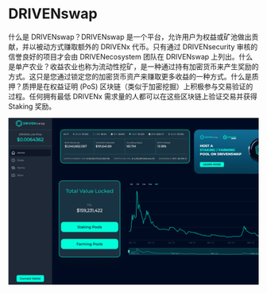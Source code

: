 # DRIVENswap

什么是 DRIVENswap？DRIVENswap 是一个平台，允许用户为权益或矿池做出贡献，并以被动方式赚取额外的 DRIVENx 代币。只有通过 DRIVENsecurity 审核的信誉良好的项目才会由 DRIVENecosystem 团队在 DRIVENswap 上列出。什么是单产农业？收益农业也称为流动性挖矿，是一种通过持有加密货币来产生奖励的方式。这只是您通过锁定您的加密货币资产来赚取更多收益的一种方式。什么是质押？质押是在权益证明 (PoS) 区块链（类似于加密挖掘）上积极参与交易验证的过程。任何拥有最低 DRIVENx 需求量的人都可以在这些区块链上验证交易并获得 Staking 奖励。

![drivenswap-dapp-defi-bsc-image1_84388f4ac31c1babc3320ac44683ec42](drivenswap-dapp-defi-bsc-image1_84388f4ac31c1babc3320ac44683ec42.png)
